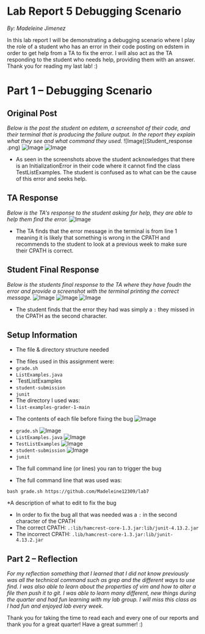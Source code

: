# Lab Report 5 Debugging Scenario
*By: Madeleine Jimenez*

In this lab report I will be demonstrating a debugging scenario where I play the role of a student who has an error in their code posting on edstem in order to get help from a TA to fix the error. I will also act as the TA responding to the student who needs help, providing them with an answer. Thank you for reading my last lab! :)

# Part 1 – Debugging Scenario

## Original Post

*Below is the post the student on edstem, a screenshot of their code, and their terminal that is producing the failure output. In the report they explain what they see and what command they used.*
![Image](Student_response .png)
![Image](Whats_wrong.png)
![Image](Failure_output.png)

* As seen in the screenshots above the student acknowledges that there is an InitializationError in their code where it cannot find the class TestListExamples. The student is confused as to what can be the cause of this error and seeks help. 

## TA Response

*Below is the TA's response to the student asking for help, they are able to help them find the error.*
![Image](TA_response.png)

* The TA finds that the error message in the terminal is from line 1 meaning it is likely that something is wrong in the CPATH and recommends to the student to look at a previous week to make sure their CPATH is correct.

## Student Final Response 

*Below is the students final response to the TA where they have foudn the error and provide a screenshot with the terminal printing the correct message.*
![Image](Student_response_back.png)
![Image](It_works.png)
![Image](Fixed_line.png)

* The student finds that the error they had was simply a `:` they missed in the CPATH as the second character.

## Setup Information 

* The file & directory structure needed
- The files used in this assignment were:
- `grade.sh`
- `ListExamples.java` 
- `TestListExamples
- `student-submission`
- `junit`
- The directory I used was:
- `list-examples-grader-1-main`
* The contents of each file before fixing the bug
![Image](Whats_wrong.png)
- `grade.sh`
![Image](ListExamples.png)
- `ListExamples.java` 
![Image](TestLIstExamples.png)
- `TestListExamples`
![Image](ListExamplesTest.png)
- `student-submission`
![Image](test.png)
- `junit`
* The full command line (or lines) you ran to trigger the bug
- The full command line that was used was:
```
bash grade.sh https://github.com/Madeleine12309/lab7
```
*A description of what to edit to fix the bug
- In order to fix the bug all that was needed was a `:` in the second character of the CPATH
- The correct CPATH: `.:lib/hamcrest-core-1.3.jar:lib/junit-4.13.2.jar`
- The incorrect CPATH: `.lib/hamcrest-core-1.3.jar:lib/junit-4.13.2.jar`


## Part 2 – Reflection

*For my reflection something that I learned that I did not know previously was all the technical command such as grep and the different ways to use find. I was also able to learn about the properties of vim and how to alter a file then push it to git. I was able to learn many different, new things during the quarter and had fun learning with my lab group. I will miss this class as I had fun and enjoyed lab every week.*

Thank you for taking the time to read each and every one of our reports and thank you for a great quarter! Have a great summer! :)

